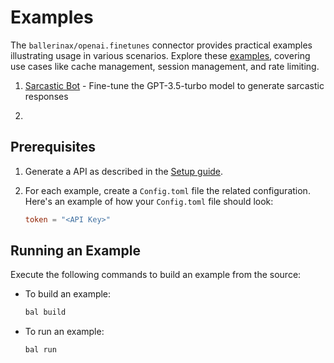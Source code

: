 # Examples

The `ballerinax/openai.finetunes` connector provides practical examples illustrating usage in various scenarios. Explore these [examples](https://github.com/ballerina-platform/module-ballerinax-openai.finetunes/tree/main/examples), covering use cases like cache management, session management, and rate limiting.

1. [Sarcastic Bot](https://github.com/ballerina-platform/module-ballerinax-openai.finetunes/tree/main/examples/Sarcastic-bot) - Fine-tune the GPT-3.5-turbo model to generate sarcastic responses

2. 

## Prerequisites

1. Generate a API as described in the [Setup guide](https://central.ballerina.io/ballerinax/openai.finetunes/latest#setup-guide).

2. For each example, create a `Config.toml` file the related configuration. Here's an example of how your `Config.toml` file should look:

    ```toml
    token = "<API Key>"
    ```

## Running an Example

Execute the following commands to build an example from the source:

* To build an example:

    ```bash
    bal build
    ```

* To run an example:

    ```bash
    bal run
    ```